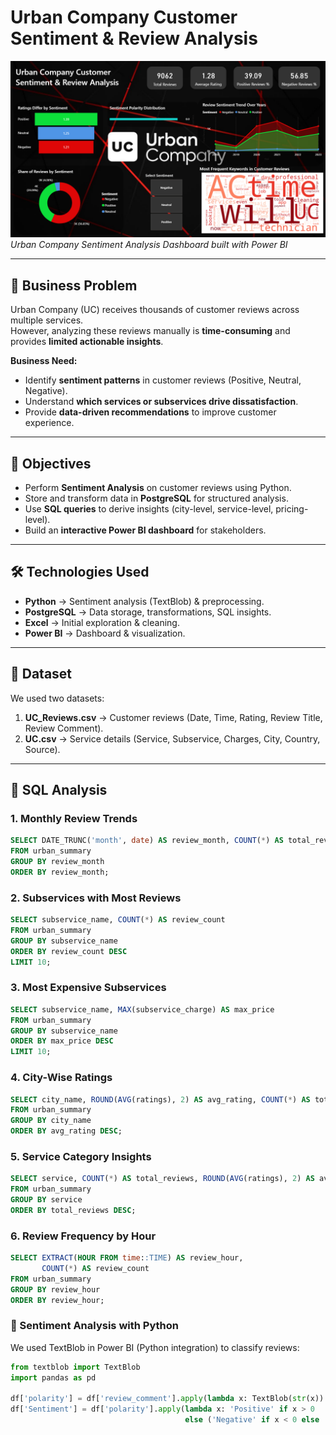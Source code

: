 # Urban Company Customer Sentiment & Review Analysis  

![Dashboard Screenshot](https://github.com/khushal728/Urban_Company_CaseStudy/blob/main/Screenshot%202025-08-18%20211523.png)
*Urban Company Sentiment Analysis Dashboard built with Power BI*  

---

## 📌 Business Problem  
Urban Company (UC) receives thousands of customer reviews across multiple services.  
However, analyzing these reviews manually is **time-consuming** and provides **limited actionable insights**.  

**Business Need:**  
- Identify **sentiment patterns** in customer reviews (Positive, Neutral, Negative).  
- Understand **which services or subservices drive dissatisfaction**.  
- Provide **data-driven recommendations** to improve customer experience.  

---

## 🎯 Objectives  
- Perform **Sentiment Analysis** on customer reviews using Python.  
- Store and transform data in **PostgreSQL** for structured analysis.  
- Use **SQL queries** to derive insights (city-level, service-level, pricing-level).  
- Build an **interactive Power BI dashboard** for stakeholders.  

---

## 🛠️ Technologies Used  
- **Python** → Sentiment analysis (TextBlob) & preprocessing.  
- **PostgreSQL** → Data storage, transformations, SQL insights.  
- **Excel** → Initial exploration & cleaning.  
- **Power BI** → Dashboard & visualization.  

---

## 📂 Dataset  
We used two datasets:  
1. **UC_Reviews.csv** → Customer reviews (Date, Time, Rating, Review Title, Review Comment).  
2. **UC.csv** → Service details (Service, Subservice, Charges, City, Country, Source).  

---

## 🧾 SQL Analysis  

### 1. Monthly Review Trends  
```sql
SELECT DATE_TRUNC('month', date) AS review_month, COUNT(*) AS total_reviews
FROM urban_summary
GROUP BY review_month
ORDER BY review_month;
```
### 2. Subservices with Most Reviews
```sql
SELECT subservice_name, COUNT(*) AS review_count
FROM urban_summary
GROUP BY subservice_name
ORDER BY review_count DESC
LIMIT 10;
```

### 3. Most Expensive Subservices
```sql
SELECT subservice_name, MAX(subservice_charge) AS max_price
FROM urban_summary
GROUP BY subservice_name
ORDER BY max_price DESC
LIMIT 10;
```

### 4. City-Wise Ratings
```sql
SELECT city_name, ROUND(AVG(ratings), 2) AS avg_rating, COUNT(*) AS total_reviews
FROM urban_summary
GROUP BY city_name
ORDER BY avg_rating DESC;
```
### 5. Service Category Insights
```sql
SELECT service, COUNT(*) AS total_reviews, ROUND(AVG(ratings), 2) AS avg_rating
FROM urban_summary
GROUP BY service
ORDER BY total_reviews DESC;
```
### 6. Review Frequency by Hour
```sql
SELECT EXTRACT(HOUR FROM time::TIME) AS review_hour,
       COUNT(*) AS review_count
FROM urban_summary
GROUP BY review_hour
ORDER BY review_hour;
```
### 🧠 Sentiment Analysis with Python

We used TextBlob in Power BI (Python integration) to classify reviews:
```py
from textblob import TextBlob
import pandas as pd

df['polarity'] = df['review_comment'].apply(lambda x: TextBlob(str(x)).sentiment.polarity)
df['Sentiment'] = df['polarity'].apply(lambda x: 'Positive' if x > 0 
                                       else ('Negative' if x < 0 else 'Neutral'))
```

